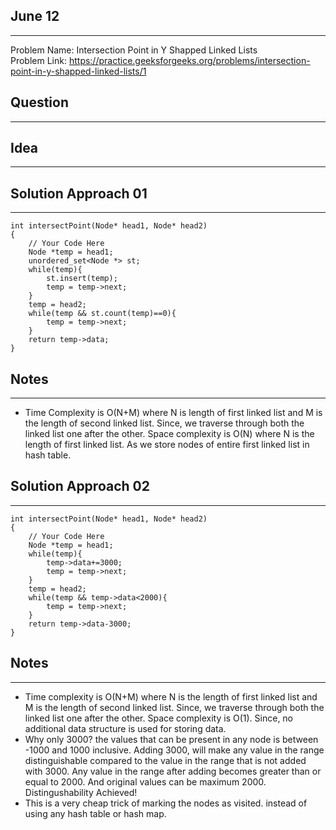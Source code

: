 ## June 12
---------
Problem Name: Intersection Point in Y Shapped Linked Lists  <br>
Problem Link: https://practice.geeksforgeeks.org/problems/intersection-point-in-y-shapped-linked-lists/1

## Question
-----------

## Idea
-------

## Solution Approach 01
-----------------------
```
int intersectPoint(Node* head1, Node* head2)
{
    // Your Code Here
    Node *temp = head1;
    unordered_set<Node *> st;
    while(temp){
        st.insert(temp);
        temp = temp->next;
    }
    temp = head2;
    while(temp && st.count(temp)==0){
        temp = temp->next;
    }
    return temp->data;
}
```

## Notes
--------
- Time Complexity is O(N+M) where N is length of first linked list and M is the length of second linked list. Since, we traverse through both the linked list one after the other. Space complexity is O(N) where N is the length of first linked list. As we store nodes of entire first linked list in hash table.

## Solution Approach 02
-----------------------
```
int intersectPoint(Node* head1, Node* head2)
{
    // Your Code Here
    Node *temp = head1;
    while(temp){
        temp->data+=3000;
        temp = temp->next;
    }
    temp = head2;
    while(temp && temp->data<2000){
        temp = temp->next;
    }
    return temp->data-3000;
}
```

## Notes
--------
- Time complexity is O(N+M) where N is the length of first linked list and M is the length of second linked list. Since, we traverse through both the linked list one after the other. Space complexity is O(1). Since, no additional data structure is used for storing data.
- Why only 3000? the values that can be present in any node is between -1000 and 1000 inclusive. Adding 3000, will make any value in the range distinguishable compared to the value in the range that is not added with 3000. Any value in the range after adding becomes greater than or equal to 2000. And original values can be maximum 2000. Distingushability Achieved!
- This is a very cheap trick of marking the nodes as visited. instead of using any hash table or hash map.